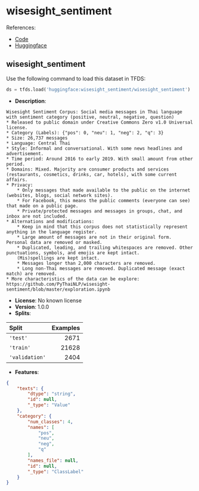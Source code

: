 # wisesight_sentiment

References:

*   [Code](https://github.com/huggingface/datasets/blob/master/datasets/wisesight_sentiment)
*   [Huggingface](https://huggingface.co/datasets/wisesight_sentiment)


## wisesight_sentiment


Use the following command to load this dataset in TFDS:

```python
ds = tfds.load('huggingface:wisesight_sentiment/wisesight_sentiment')
```

*   **Description**:

```
Wisesight Sentiment Corpus: Social media messages in Thai language with sentiment category (positive, neutral, negative, question)
* Released to public domain under Creative Commons Zero v1.0 Universal license.
* Category (Labels): {"pos": 0, "neu": 1, "neg": 2, "q": 3}
* Size: 26,737 messages
* Language: Central Thai
* Style: Informal and conversational. With some news headlines and advertisement.
* Time period: Around 2016 to early 2019. With small amount from other period.
* Domains: Mixed. Majority are consumer products and services (restaurants, cosmetics, drinks, car, hotels), with some current affairs.
* Privacy:
    * Only messages that made available to the public on the internet (websites, blogs, social network sites).
    * For Facebook, this means the public comments (everyone can see) that made on a public page.
    * Private/protected messages and messages in groups, chat, and inbox are not included.
* Alternations and modifications:
    * Keep in mind that this corpus does not statistically represent anything in the language register.
    * Large amount of messages are not in their original form. Personal data are removed or masked.
    * Duplicated, leading, and trailing whitespaces are removed. Other punctuations, symbols, and emojis are kept intact.
    (Mis)spellings are kept intact.
    * Messages longer than 2,000 characters are removed.
    * Long non-Thai messages are removed. Duplicated message (exact match) are removed.
* More characteristics of the data can be explore: https://github.com/PyThaiNLP/wisesight-sentiment/blob/master/exploration.ipynb
```

*   **License**: No known license
*   **Version**: 1.0.0
*   **Splits**:

Split  | Examples
:----- | -------:
`'test'` | 2671
`'train'` | 21628
`'validation'` | 2404

*   **Features**:

```json
{
    "texts": {
        "dtype": "string",
        "id": null,
        "_type": "Value"
    },
    "category": {
        "num_classes": 4,
        "names": [
            "pos",
            "neu",
            "neg",
            "q"
        ],
        "names_file": null,
        "id": null,
        "_type": "ClassLabel"
    }
}
```


